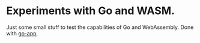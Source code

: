 # Experiments with Go and WASM.

Just some small stuff to test the capabilities of Go and WebAssembly. Done with [go-app](https://github.com/maxence-charriere/go-app).
